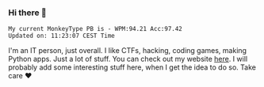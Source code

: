 ### Hi there 👋
<!-- PB START -->
```
My current MonkeyType PB is - WPM:94.21 Acc:97.42
Updated on: 11:23:07 CEST Time
```
<!-- PB END -->
I'm an IT person, just overall. I like CTFs, hacking, coding games, making Python apps. Just a lot of stuff.
You can check out my website [here](https://skill3472.github.io/).
I will probably add some interesting stuff here, when I get the idea to do so. Take care ❤️
